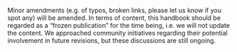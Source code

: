 Minor amendments (e.g. of typos, broken links, please let us know if you spot any) will be amended. 
In terms of content, this handbook should be regarded as a “frozen publication” for the time being, i.e. we will not update the content. We approached community initiatives regarding their potential involvement in future revisions, but these discussions are still ongoing.
